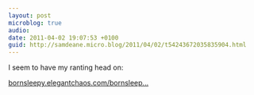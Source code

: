 ```yaml
---
layout: post
microblog: true
audio: 
date: 2011-04-02 19:07:53 +0100
guid: http://samdeane.micro.blog/2011/04/02/t54243672035835904.html
---
```

I seem to have my ranting head on:

[bornsleepy.elegantchaos.com/bornsleep...](http://bornsleepy.elegantchaos.com/bornsleepy/banker-bashing)
